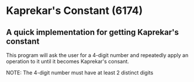 # Kaprekar's Constant (6174)

## A quick implementation for getting Kaprekar's constant

This program will ask the user for a 4-digit number and repeatedly apply an operation to it until it becomes Kaprekar's consant.

NOTE: The 4-digit number must have at least 2 distinct digits
